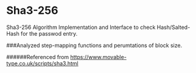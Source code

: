# Sha3-256
Sha3-256 Algorithm Implementation and Interface to check Hash/Salted-Hash for the passwod entry.

###Analyzed step-mapping functions and perumtations of block size. 

######Referenced from https://www.movable-type.co.uk/scripts/sha3.html
